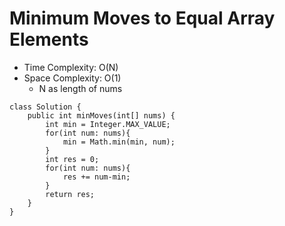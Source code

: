 # Minimum Moves to Equal Array Elements

- Time Complexity: O(N)
- Space Complexity: O(1)
  - N as length of nums

```
class Solution {
    public int minMoves(int[] nums) {
        int min = Integer.MAX_VALUE;
        for(int num: nums){
            min = Math.min(min, num);
        }
        int res = 0;
        for(int num: nums){
            res += num-min;
        }
        return res;
    }
}
```
